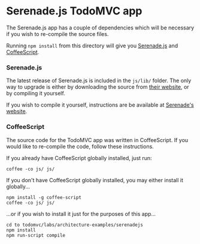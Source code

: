 # Serenade.js TodoMVC app

The Serenade.js app has a couple of dependencies which will be necessary if you wish to re-compile the source files.

Running `npm install` from this directory will give you [Serenade.js](http://serenadejs.org/) and [CoffeeScript](http://coffeescript.org/).

### Serenade.js
The latest release of Serenade.js is included in the `js/lib/` folder. The only way to upgrade is either by downloading the source from [their website](http://serenadejs.org/), or by compiling it yourself.

If you wish to compile it yourself, instructions are be available at [Serenade's website](http://serenadejs.org/development.html).

### CoffeeScript
The source code for the TodoMVC app was written in CoffeeScript. If you would like to re-compile the code, follow these instructions.

If you already have CoffeeScript globally installed, just run:

	coffee -co js/ js/

If you don't have CoffeeScript globally installed, you may either install it globally...

	npm install -g coffee-script
	coffee -co js/ js/

...or if you wish to install it just for the purposes of this app...

	cd to todomvc/labs/architecture-examples/serenadejs
	npm install
	npm run-script compile
